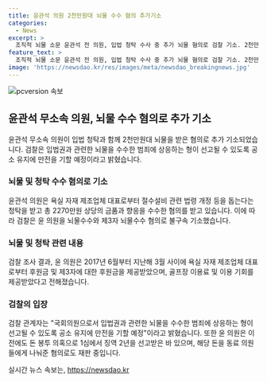 ```yaml
---
title: 윤관석 의원 2천만원대 뇌물 수수 혐의 추가기소
categories:
  - News
excerpt: >
  조직적 뇌물 소문 윤관석 전 의원, 입법 청탁 수사 중 추가 뇌물 혐의로 검찰 기소. 2천만원대 뇌물과 관련, 의원 및 다수 의원에 후원금 제공한 혐의. 검찰 입법권과 관련된 뇌물, 엄중 처리 예정 밝히며 공소유지. 이미 탈당한 윤 전 의원, 민주당 대표 선거 관련 돈봉투 혐의로 징역 2년 선고받았고, 돈 분배 혐의로 별도 기소 중.
feature_text: >
  조직적 뇌물 소문 윤관석 전 의원, 입법 청탁 수사 중 추가 뇌물 혐의로 검찰 기소. 2천만원대 뇌물과 관련, 의원 및 다수 의원에 후원금 제공한 혐의. 검찰 입법권과 관련된 뇌물, 엄중 처리 예정 밝히며 공소유지. 이미 탈당한 윤 전 의원, 민주당 대표 선거 관련 돈봉투 혐의로 징역 2년 선고받았고, 돈 분배 혐의로 별도 기소 중.
image: 'https://newsdao.kr/res/images/meta/newsdao_breakingnews.jpg'
---
```


<p><img src="https://newsdao.kr/res/images/meta/newsdao_breakingnews.jpg" alt="pcversion 속보" /></p>

<h2 data-ke-size="size26">윤관석 무소속 의원, 뇌물 수수 혐의로 추가 기소</h2>

<p data-ke-size="size16">윤관석 무소속 의원이 입법 청탁과 함께 2천만원대 뇌물을 받은 혐의로 추가 기소되었습니다. 검찰은 입법권과 관련한 뇌물을 수수한 범죄에 상응하는 형이 선고될 수 있도록 공소 유지에 만전을 기할 예정이라고 밝혔습니다.</p>

<h3 data-ke-size="size24">뇌물 및 청탁 수수 혐의로 기소</h3>

<p data-ke-size="size16">윤관석 의원은 욕실 자재 제조업체 대표로부터 절수설비 관련 법령 개정 등을 돕는다는 청탁을 받고 총 2270만원 상당의 금품과 향응을 수수한 혐의를 받고 있습니다. 이에 따라 검찰은 윤 의원을 뇌물수수와 제3자 뇌물수수 혐의로 불구속 기소했습니다.</p>

<h3 data-ke-size="size24">뇌물 및 청탁 관련 내용</h3>

<p data-ke-size="size16">검찰 조사 결과, 윤 의원은 2017년 6월부터 지난해 3월 사이에 욕실 자재 제조업체 대표로부터 후원금 및 제3자에 대한 후원금을 제공받았으며, 골프장 이용료 및 이용 기회를 제공받았다고 전해졌습니다.</p>

<h3 data-ke-size="size24">검찰의 입장</h3>

<p data-ke-size="size16">검찰 관계자는 "국회의원으로서 입법권과 관련한 뇌물을 수수한 범죄에 상응하는 형이 선고될 수 있도록 공소 유지에 만전을 기할 예정"이라고 밝혔습니다. 또한 윤 의원은 이전에도 돈 봉투 의혹으로 1심에서 징역 2년을 선고받은 바 있으며, 해당 돈을 동료 의원들에게 나눠준 혐의로도 재판 중입니다.</p>
실시간 뉴스 속보는, <a href="https://newsdao.kr" rel="dofollow">https://newsdao.kr</a>


